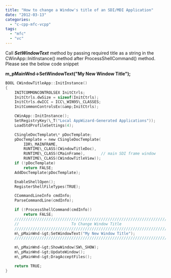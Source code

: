 ```yaml
---
title: "How to change a Window's title of an SDI/MDI Application"
date: "2012-03-13"
categories: 
  - "c-cpp-mfc-vcpp"
tags: 
  - "mfc"
  - "vc"
---
```


Call _**SetWindowText**_ method by passing required title as a string in the CWinApp::InitInstance() method after ProcessShellCommand() method. Please see the below code snippet

**m\_pMainWnd->SetWindowText("My New Window Title");**

```c
BOOL CWindowTitleApp::InitInstance()
{
    INITCOMMONCONTROLSEX InitCtrls;
    InitCtrls.dwSize = sizeof(InitCtrls);
    InitCtrls.dwICC = ICC\_WIN95\_CLASSES;
    InitCommonControlsEx(&amp;InitCtrls);

    CWinApp::InitInstance();
    SetRegistryKey(\_T("Local AppWizard-Generated Applications"));
    LoadStdProfileSettings(4);

    CSingleDocTemplate\* pDocTemplate;
    pDocTemplate = new CSingleDocTemplate(
        IDR\_MAINFRAME,
        RUNTIME\_CLASS(CWindowTitleDoc),
        RUNTIME\_CLASS(CMainFrame),       // main SDI frame window
        RUNTIME\_CLASS(CWindowTitleView));
    if (!pDocTemplate)
        return FALSE;
    AddDocTemplate(pDocTemplate);

    EnableShellOpen();
    RegisterShellFileTypes(TRUE);

    CCommandLineInfo cmdInfo;
    ParseCommandLine(cmdInfo);

    if (!ProcessShellCommand(cmdInfo))
        return FALSE;
    ////////////////////////////////////////////////////////////////////////////
    //                       To Change Window Title                           //
    ////////////////////////////////////////////////////////////////////////////
    m\_pMainWnd-&gt;SetWindowText("My New Window Title");
    ////////////////////////////////////////////////////////////////////////////

    m\_pMainWnd-&gt;ShowWindow(SW\_SHOW);
    m\_pMainWnd-&gt;UpdateWindow();
    m\_pMainWnd-&gt;DragAcceptFiles();

    return TRUE;
}
```
